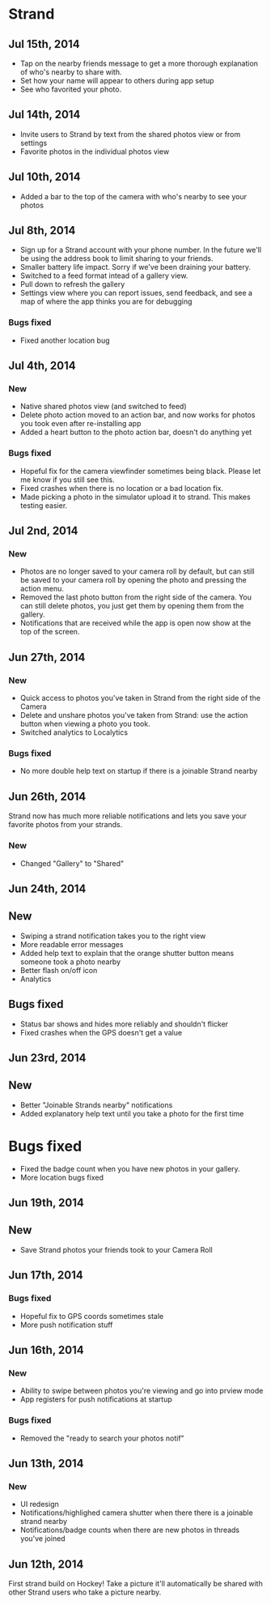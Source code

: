 # Strand

## Jul 15th, 2014

- Tap on the nearby friends message to get a more thorough explanation of who's nearby to share with.
- Set how your name will appear to others during app setup
- See who favorited your photo.

## Jul 14th, 2014

- Invite users to Strand by text from the shared photos view or from settings
- Favorite photos in the individual photos view

## Jul 10th, 2014

- Added a bar to the top of the camera with who's nearby to see your photos

## Jul 8th, 2014

- Sign up for a Strand account with your phone number.  In the future we'll be using the address book to limit sharing to your friends.
- Smaller battery life impact.  Sorry if we've been draining your battery.
- Switched to a feed format intead of a gallery view.
- Pull down to refresh the gallery
- Settings view where you can report issues, send feedback, and see a map of where the app thinks you are for debugging

### Bugs fixed

- Fixed another location bug

## Jul 4th, 2014

### New

- Native shared photos view (and switched to feed)
- Delete photo action moved to an action bar, and now works for photos you took even after re-installing app
- Added a heart button to the photo action bar, doesn't do anything yet

### Bugs fixed

- Hopeful fix for the camera viewfinder sometimes being black.  Please let me know if you still see this.
- Fixed crashes when there is no location or a bad location fix.
- Made picking a photo in the simulator upload it to strand.  This makes testing easier.

## Jul 2nd, 2014

### New

- Photos are no longer saved to your camera roll by default, but can still be saved to your camera roll by opening the photo and pressing the action menu.
- Removed the last photo button from the right side of the camera.  You can still delete photos, you just get them by opening them from the gallery.
- Notifications that are received while the app is open now show at the top of the screen.

## Jun 27th, 2014

### New

- Quick access to photos you've taken in Strand from the right side of the Camera
- Delete and unshare photos you've taken from Strand: use the action button when viewing a photo you took.
- Switched analytics to Localytics

### Bugs fixed

- No more double help text on startup if there is a joinable Strand nearby

## Jun 26th, 2014

Strand now has much more reliable notifications and lets you save your favorite photos from your strands.

### New

- Changed "Gallery" to "Shared"

## Jun 24th, 2014

## New

- Swiping a strand notification takes you to the right view
- More readable error messages
- Added help text to explain that the orange shutter button means someone took a photo nearby
- Better flash on/off icon
- Analytics

## Bugs fixed

- Status bar shows and hides more reliably and shouldn't flicker
- Fixed crashes when the GPS doesn't get a value

## Jun 23rd, 2014

## New

- Better "Joinable Strands nearby" notifications
- Added explanatory help text until you take a photo for the first time

# Bugs fixed

- Fixed the badge count when you have new photos in your gallery.
- More location bugs fixed

## Jun 19th, 2014

## New

- Save Strand photos your friends took to your Camera Roll

## Jun 17th, 2014

### Bugs fixed

- Hopeful fix to GPS coords sometimes stale
- More push notification stuff

## Jun 16th, 2014

### New

- Ability to swipe between photos you're viewing and go into prview mode
- App registers for push notifications at startup

### Bugs fixed

- Removed the "ready to search your photos notif"

## Jun 13th, 2014

### New

- UI redesign
- Notifications/highlighed camera shutter when there there is a joinable strand nearby
- Notifications/badge counts when there are new photos in threads you've joined

## Jun 12th, 2014

First strand build on Hockey!  Take a picture it'll automatically be shared with other Strand users who take a picture nearby.



